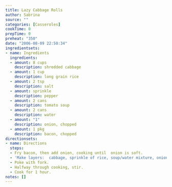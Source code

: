 ```yaml
---
title: Lazy Cabbage Rolls
author: Sabrina
source: ""
categories: [Casseroles]
cookTime: 0
prepTime: 0
preheat: "350"
date: "2006-08-09 22:50:34"
ingredientsets:
- name: Ingredients
  ingredients:
  - amount: 8 cups
    description: shredded cabbage
  - amount: 1 cup
    description: long grain rice
  - amount: 2 tsp
    description: salt
  - amount: sprinkle
    description: pepper
  - amount: 2 cans
    description: tomato soup
  - amount: 2 cans
    description: water
  - amount: "1"
    description: onion, chopped
  - amount: 1 pkg
    description: bacon, chopped
directionsets:
- name: Directions
  steps:
  - Fry bacon, then add onion, cooking until  onion is soft.
  - 'Make layers:  cabbage, sprinkle of rice, soup/water mixture, onion/bacon mixture.'
  - Poke with fork.
  - Halfway through cooking, stir.
  - Cook for 1 hour.
notes: []
---
```


